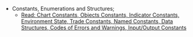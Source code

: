 * Constants, Enumerations and Structures;
 	- [Read: Chart Constants, Objects Constants, Indicator Constants, Environment State, Trade Constants, Named Constants, Data Structures, Codes of Errors and Warnings, Input/Output Constants](https://www.mql5.com/en/docs/constants)
